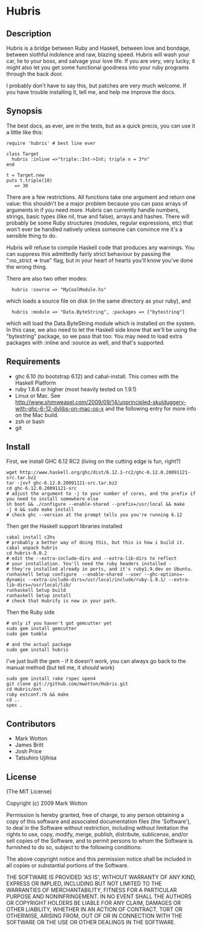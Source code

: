 # Hubris

## Description

Hubris is a bridge between Ruby and Haskell, between love and bondage,
between slothful indolence and raw, blazing speed. Hubris will wash
your car, lie to your boss, and salvage your love life. If you are 
very, very lucky, it might also let you get some functional goodness 
into your ruby programs through the back door.

I probably don't have to say this, but patches are very much
welcome. If you have trouble installing it, tell me, and help me
improve the docs.

## Synopsis

The best docs, as ever, are in the tests, but as a quick precis, you
can use it a little like this:

    require 'hubris' # best line ever

    class Target
      hubris :inline =>"triple::Int->Int; triple n = 3*n"
    end

    t = Target.new
    puts t.triple(10)
       => 30

There are a few restrictions. All functions take one argument and
return one value: this shouldn't be a major problem because you can
pass arrays of arguments in if you need more. Hubris can currently
handle numbers, strings, basic types (like nil, true and false),
arrays and hashes. There will probably be some Ruby structures
(modules, regular expressions, etc) that won't ever be handled
natively unless someone can convince me it's a sensible thing to do.

Hubris will refuse to compile Haskell code that produces any
warnings. You can suppress this admittedly fairly strict behaviour by
passing the ":no_strict => true" flag, but in your heart of hearts
you'll know you've done the wrong thing.

There are also two other modes:

      hubris :source => "MyCoolModule.hs"

which loads a source file on disk (in the same directory as your ruby),
and

      hubris :module => "Data.ByteString", :packages => ["bytestring"]

which will load the Data.ByteString module which is installed on the
system. In this case, we also need to let the Haskell side know that
we'll be using the "bytestring" package, so we pass that too: You may
need to load extra packages with :inline and :source as well, and
that's supported.


## Requirements

* ghc 6.10 (to bootstrap 6.12) and cabal-install. This comes with the
  Haskell Platform
* ruby 1.8.6 or higher (most heavily tested on 1.9.1)
* Linux or Mac. See
  <http://www.shimweasel.com/2009/09/14/unprincipled-skulduggery-with-ghc-6-12-dylibs-on-mac-os-x>
  and the following entry for more info on the Mac build.
* zsh or bash
* git

## Install

First, we install GHC 6.12 RC2 (living on the cutting edge is fun,
right?)

    wget http://www.haskell.org/ghc/dist/6.12.1-rc2/ghc-6.12.0.20091121-src.tar.bz2
    tar -jxvf ghc-6.12.0.20091121-src.tar.bz2
    cd ghc-6.12.0.20091121-src
    # adjust the argument to -j to your number of cores, and the prefix if you need to install somewhere else
    sh boot && ./configure --enable-shared --prefix=/usr/local && make    -j 4 && sudo make install
    # check ghc --version at the prompt tells you you're running 6.12

Then get the Haskell support libraries installed

    cabal install c2hs
    # probably a better way of doing this, but this is how i build it.
    cabal unpack hubris
    cd hubris-0.0.2
    # edit the --extra-include-dirs and --extra-lib-dirs to reflect
    # your installation. You'll need the ruby headers installed -
    # they're installed already in ports, and it's ruby1.9.dev on Ubuntu.
    runhaskell Setup configure  --enable-shared --user --ghc-options=-dynamic --extra-include-dirs=/usr/local/include/ruby-1.9.1/ --extra-lib-dirs=/usr/local/lib/
    runhaskell Setup build
    runhaskell Setup install
    # check that Hubrify is now in your path.

Then the Ruby side
    
    # only if you haven't got gemcutter yet
    sudo gem install gemcutter
    sudo gem tumble

    # and the actual package
    sudo gem install hubris

I've just built the gem - if it doesn't work, you can always go back
to the manual method (but tell me, it _should_ work)
    
    sudo gem install rake rspec open4
    git clone git://github.com/mwotton/Hubris.git
    cd Hubris/ext
    ruby extconf.rb && make
    cd ..
    spec .


## Contributors

* Mark Wotton
* James Britt
* Josh Price
* Tatsuhiro Ujihisa

## License

(The MIT License)

Copyright (c) 2009 Mark Wotton

Permission is hereby granted, free of charge, to any person obtaining
a copy of this software and associated documentation files (the
'Software'), to deal in the Software without restriction, including
without limitation the rights to use, copy, modify, merge, publish,
distribute, sublicense, and/or sell copies of the Software, and to
permit persons to whom the Software is furnished to do so, subject to
the following conditions:

The above copyright notice and this permission notice shall be
included in all copies or substantial portions of the Software.

THE SOFTWARE IS PROVIDED 'AS IS', WITHOUT WARRANTY OF ANY KIND,
EXPRESS OR IMPLIED, INCLUDING BUT NOT LIMITED TO THE WARRANTIES OF
MERCHANTABILITY, FITNESS FOR A PARTICULAR PURPOSE AND NONINFRINGEMENT.
IN NO EVENT SHALL THE AUTHORS OR COPYRIGHT HOLDERS BE LIABLE FOR ANY
CLAIM, DAMAGES OR OTHER LIABILITY, WHETHER IN AN ACTION OF CONTRACT,
TORT OR OTHERWISE, ARISING FROM, OUT OF OR IN CONNECTION WITH THE
SOFTWARE OR THE USE OR OTHER DEALINGS IN THE SOFTWARE.


[haskell_platform]: http://hackage.haskell.org/platform/
